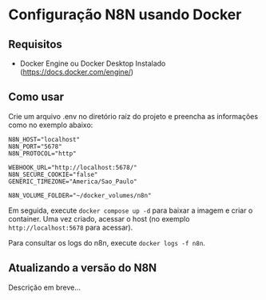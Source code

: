 # Configuração N8N usando Docker

## Requisitos
- Docker Engine ou Docker Desktop Instalado (https://docs.docker.com/engine/)

## Como usar
Crie um arquivo .env no diretório raíz do projeto e preencha as informações como no exemplo abaixo:

```
N8N_HOST="localhost"
N8N_PORT="5678"
N8N_PROTOCOL="http"

WEBHOOK_URL="http://localhost:5678/"
N8N_SECURE_COOKIE="false"
GENERIC_TIMEZONE="America/Sao_Paulo"

N8N_VOLUME_FOLDER="~/docker_volumes/n8n"
```
Em seguida, execute `docker compose up -d` para baixar a imagem e criar o container. Uma vez criado, acessar o host (no exemplo `http://localhost:5678` para acessar).

Para consultar os logs do n8n, execute `docker logs -f n8n`.

## Atualizando a versão do N8N
Descrição em breve...